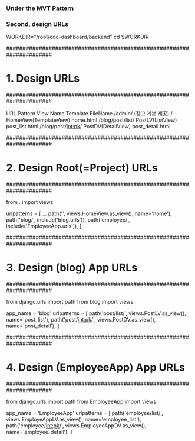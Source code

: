 ### Under the MVT Pattern
### Second, design URLs

WORKDIR="/root/coc-dashboard/backend"
cd $WORKDIR

######################################################################
# 1. Design URLs
######################################################################

URL Pattern               View Name               Template FileName
/admin/                   (장고 기본 제공)
/                         HomeView(TemplateView)  home.html
/blog/post/list/          PostLV(ListView)        post_list.html
/blog/post/<int:pk>/      PostDV(DetailView)      post_detail.html


######################################################################
# 2. Design Root(=Project) URLs
######################################################################

from . import views

urlpatterns = [
    ...
    path('', views.HomeView.as_view(), name='home'),
    path('blog/', include('blog.urls')),
    path('employee/', include('EmployeeApp.urls')),
]


######################################################################
# 3. Design (blog) App URLs
######################################################################

from django.urls import path
from blog import views

app_name = 'blog'
urlpatterns = [
    path('post/list/', views.PostLV.as_view(), name='post_list'),
    path('post/<int:pk>/', views.PostDV.as_view(), name='post_detail'),
]


######################################################################
# 4. Design (EmployeeApp) App URLs
######################################################################

from django.urls import path
from EmployeeApp import views

app_name = 'EmployeeApp'
urlpatterns = [
    path('employee/list/', views.EmployeAppLV.as_view(), name='employee_list'),
    path('employee/<int:pk>/', views.EmployeeAppDV.as_view(), name='employee_detail'),
]

